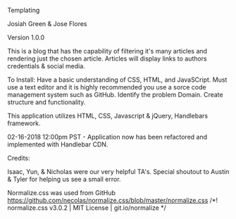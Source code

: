 Templating

Josiah Green & Jose Flores

Version 1.0.0 

This is a blog that has the capability of filtering it's many articles and rendering just the chosen article. Articles will display links to authors credentials & social media. 

To Install:
Have a basic understanding of CSS, HTML, and JavaSCript. Must use a text editor and it is highly recommended you use a sorce code management system such as GitHub. Identify the problem Domain. Create structure and functionality.

This application utilizes HTML, CSS, Javascript & jQuery, Handlebars framework. 


02-16-2018 12:00pm PST - Application now has been refactored and implemented with Handlebar CDN. 

Credits:

Isaac, Yun, & Nicholas were our very helpful TA's. 
Special shoutout to Austin & Tyler for helping us see a small error. 

Normalize.css was used from GitHub
https://github.com/necolas/normalize.css/blob/master/normalize.css
/*! normalize.css v3.0.2 | MIT License | git.io/normalize */